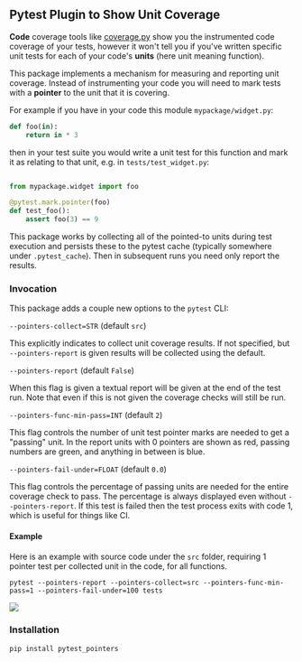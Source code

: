 ## Pytest Plugin to Show Unit Coverage

**Code** coverage tools like
[coverage.py](https://coverage.readthedocs.io/en/7.0.1/) show you the
instrumented code coverage of your tests, however it won't tell you if you've
written specific unit tests for each of your code's **units** (here unit meaning
function).

This package implements a mechanism for measuring and reporting unit coverage.
Instead of instrumenting your code you will need to mark tests with a
**pointer** to the unit that it is covering.

For example if you have in your code this module `mypackage/widget.py`:

``` python
def foo(in):
    return in * 3
```

then in your test suite you would write a unit test for this function and mark it as relating to that unit, e.g. in `tests/test_widget.py`:

``` python

from mypackage.widget import foo

@pytest.mark.pointer(foo)
def test_foo():
    assert foo(3) == 9
```

This package works by collecting all of the pointed-to units during test
execution and persists these to the pytest cache (typically somewhere under
`.pytest_cache`). Then in subsequent runs you need only report the results.

### Invocation

This package adds a couple new options to the `pytest` CLI:

`--pointers-collect=STR` (default `src`)

This explicitly indicates to collect unit coverage results. If not specified,
but `--pointers-report` is given results will be collected using the default.

`--pointers-report` (default `False`)

When this flag is given a textual report will be given at the end of the test
run. Note that even if this is not given the coverage checks will still be run.

`--pointers-func-min-pass=INT` (default `2`)

This flag controls the number of unit test pointer marks are needed to get a
"passing" unit. In the report units with 0 pointers are shown as red, passing
numbers are green, and anything in between is blue.

`--pointers-fail-under=FLOAT` (default `0.0`)

This flag controls the percentage of passing units are needed for the entire
coverage check to pass. The percentage is always displayed even without
`--pointers-report`. If this test is failed then the test process exits with
code 1, which is useful for things like CI.

#### Example

Here is an example with source code under the `src` folder, requiring 1 pointer
test per collected unit in the code, for all functions.

```
pytest --pointers-report --pointers-collect=src --pointers-func-min-pass=1 --pointers-fail-under=100 tests
```

![](https://jaklimoff-misc.s3.eu-central-1.amazonaws.com/pytest-pointers/example_output.jpg)

### Installation

``` shell
pip install pytest_pointers
```



